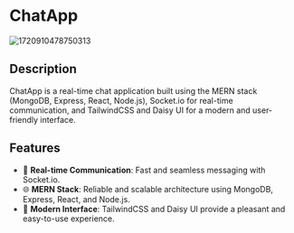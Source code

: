# ChatApp

![1720910478750313](https://github.com/user-attachments/assets/f49fed5d-8887-496a-a73a-4b4f0e3d3753)

## Description

ChatApp is a real-time chat application built using the MERN stack (MongoDB, Express, React, Node.js), Socket.io for real-time communication, and TailwindCSS and Daisy UI for a modern and user-friendly interface.

## Features

- 📡 **Real-time Communication**: Fast and seamless messaging with Socket.io.
- 🌐 **MERN Stack**: Reliable and scalable architecture using MongoDB, Express, React, and Node.js.
- 🎨 **Modern Interface**: TailwindCSS and Daisy UI provide a pleasant and easy-to-use experience.

